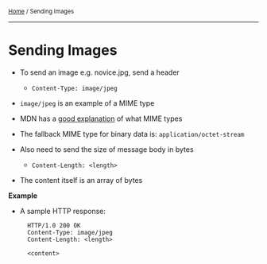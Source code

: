 <small>[Home](README.md) / Sending Images</small>

----
# Sending Images

- To send an image e.g. novice.jpg, send a header
    - `Content-Type: image/jpeg`

- `image/jpeg` is an example of a MIME type

- MDN has a [good explanation](https://developer.mozilla.org/en-US/docs/Web/HTTP/Basics_of_HTTP/MIME_types) of what MIME types

- The fallback MIME type for binary data is: `application/octet-stream`

- Also need to send the size of message body in bytes
    - `Content-Length: <length>`

- The content itself is an array of bytes


**Example**

- A sample HTTP response:

        HTTP/1.0 200 OK
        Content-Type: image/jpeg
        Content-Length: <length>

        <content>

